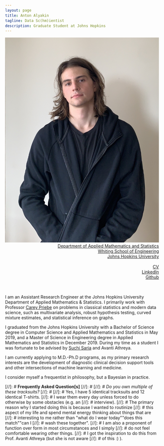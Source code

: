 ```yaml
---
layout: page
title: Anton Alyakin
tagline: Data Sc(hm)ientist
description: Graduate Student at Johns Hopkins
---
```

<div class="container">
	<div class = "span3">
		<div style="text-align:center"><img src ="assets/pics/anton_alyakin.jpg"/>
		</div>
	</div>
	<div class = "span4">
		<div style="text-align:right">
		<a href="https://engineering.jhu.edu/ams/">Department of Applied Mathematics and Statistics</a><br/>
		<a href="https://engineering.jhu.edu/">Whiting School of Engineering</a><br/>
          	<a href="https://www.jhu.edu/">Johns Hopkins University</a><br/>
		<br/>
		<a href="{{ BASE_PATH }}/assets/AntonAlyakinCV.pdf">CV</a><br/>
		<a href = "https://www.linkedin.com/in/anton-alyakin-64a58a9b/">LinkedIn</a><br/>
		<a href = "https://github.com/alyakin314">Github</a><br/>
		</div>		
	</div>
</div>

<br/>
<br/>


I am an Assistant Research Engineer at the Johns Hopkins University Department
of Applied Mathematics & Statistics.
I primarily work with Professor [Carey Priebe](https://www.ams.jhu.edu/~priebe/)
on problems in classical statistics and modern data science, such as
multivariate analysis, robust hypothesis testing, curved mixture estimates, and
statistical inference on graphs.

I graduated from the Johns Hopkins University with a Bachelor of Science degree
in Computer Science and Applied Mathematics and Statistics in May 2019, and a
Master of Science in Engineering degree in Applied Mathematics and Statistics
in December 2019.
During my time as a student I was fortunate to be advised by [Suchi
Saria](https://suchisaria.jhu.edu/) and Avanti Athreya.

I am currently applying to M.D.-Ph.D programs, as my primary research interests
are the development of diagnostic clinical decision support tools and other
intersections of machine learning and medicine.

I consider myself a frequentist in philosophy, but a Bayesian in practice.



[//]: # **Frequently Asked Question[s]**
[//]: # 
[//]: # *Do you own multiple of these tracksuits?*
[//]: # 
[//]: # Yes, I have 5 identical tracksuits and 12 identical T-shirts.
[//]: # I wear them every day unless forced to do otherwise by some obstacles (e.g. an
[//]: # interview).
[//]: # The primary reason why I started doing this is because I wanted to routinize
[//]: # this aspect of my life and spend mental energy thinking about things that are
[//]: # interesting to me rather than \"what do I wear today\"\"does this match\"\"can I
[//]: # wash these together\".
[//]: # I am also a proponent of function over form in most circumstances and I simply
[//]: # do not feel comfortable wearing other things.
[//]: # I got the inspiration to do this from Prof. Avanti Athreya (but she is not aware
[//]: # of this :) ).
